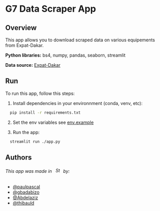 # G7 Data Scraper App

## Overview

This app allows you to download scraped data on various equipements from Expat-Dakar.

**Python libraries:** bs4, numpy, pandas, seaborn, streamlit

**Data source:** [Expat-Dakar](https://www.expat-dakar.com/)

## Run

To run this app, follow this steps:

1. Install dependencies in your environnment (conda, venv, etc):

```bash
  pip install -r requirements.txt
```

2. Set the env variables see [env.example](env.example)

3. Run the app:

```bash
  streamlit run ./app.py
```

## Authors

<h6>This app was made in &nbsp
  <img
    src="https://streamlit.io/images/brand/streamlit-mark-color.png"
    alt="Streamlit logo" height="16">&nbsp by:
</h6>
<ul>
  <li><a href="https://github.com/paulpascal">@paulpascal</a></li>
  <li><a href="https://github.com/gbadabizo">@gbadabizo</a></li>
  <li><a href="https://github.com/abdelaziz2016">@Abdelaziz</a></li>
  <li><a href="mailto:moulopautboussenguithibauld@gmail.com
">@thibauld</a></li>
</ul>
